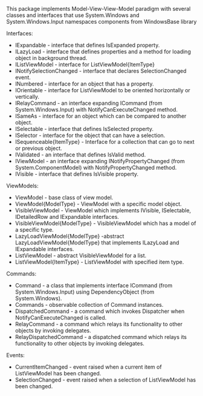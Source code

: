 This package implements Model-View-View-Model paradigm with several classes and interfaces 
that use System.Windows and System.Windows.Input namespaces components from WindowsBase library 

Interfaces:
* IExpandable - interface that defines IsExpanded property.
* ILazyLoad - interface that defines properties and a method for loading object in background thread.
* IListViewModel - interface for ListViewModel{ItemType}
* INotifySelectionChanged - interface that declares SelectionChanged event.
* INumbered - interface for an object that has a <see cref="Number"/> property.
* IOrientable - interface for ListViewModel to be oriented horizontally or vertically.
* IRelayCommand - an interface expanding ICommand (from System.Windows.Input) with NotifyCanExecuteChanged method.
* ISameAs - interface for an object which can be compared to another object.
* ISelectable - interface that defines IsSelected property.
* ISelector - interface for the object that can have a selection.
* ISequenceable{ItemType} - Interface for a collection that can go to next or previous object.
* IValidated - an interface that defines IsValid method.
* IViewModel - an interface expanding INotifyPropertyChanged (from System.ComponentModel) with NotifyPropertyChanged method.
* IVisible - interface that defines IsVisible property.

ViewModels:
* ViewModel - base class of view model.
* ViewModel{ModelType} - ViewModel with a specific model object.
* VisibleViewModel - ViewModel which implements IVisible, ISelectable, IDetailedRow and IExpandable interfaces.
* VisibleViewModel{ModelType} - VisibleViewModel which has a model of a specific type.
* LazyLoadViewModel{ModelType} -abstract LazyLoadViewModel{ModelType} that implements ILazyLoad and IExpandable interfaces.
* ListViewModel - abstract VisibleViewModel for a list.
* ListViewModel{ItemType} - ListViewModel with specified item type.

Commands:
* Command - a class that implements interface ICommand (from System.Windows.Input) using DependencyObject (from System.Windows).
* Commands - observable collection of Command instances.
* DispatchedCommand - a command which invokes Dispatcher when NotifyCanExecuteChanged is called.
* RelayCommand - a command which relays its functionality to other objects by invoking delegates.
* RelayDispatchedCommand - a dispatched command which relays its functionality to other objects by invoking delegates.

Events:
* CurrentItemChanged - event raised when a current item of ListViewModel has been changed.
* SelectionChanged - event raised when a selection of ListViewModel has been changed.